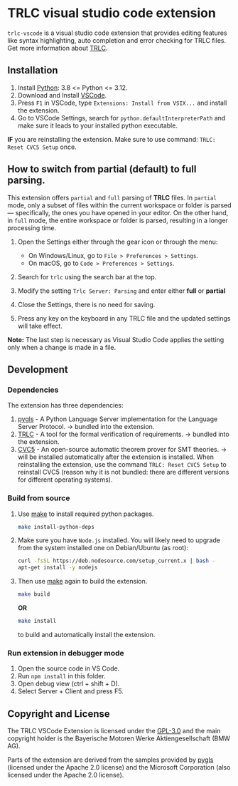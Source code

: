 # TRLC visual studio code extension

`trlc-vscode` is a visual studio code extension that provides editing
features like syntax highlighting, auto completion and error checking
for TRLC files. Get more information about
[TRLC](https://github.com/bmw-software-engineering/trlc/).

## Installation

1. Install [Python](https://www.python.org/downloads/): 3.8 <= Python <= 3.12.
2. Download and Install [VSCode](https://code.visualstudio.com/download).
3. Press `F1` in VSCode, type `Extensions: Install from VSIX...` and install the extension.
4. Go to VSCode Settings, search for `python.defaultInterpreterPath` and make sure it leads to your installed python executable.

**IF** you are reinstalling the extension. Make sure to use command: `TRLC: Reset CVC5 Setup` once.

## How to switch from partial (default) to full parsing.

This extension offers `partial` and `full` parsing of **TRLC** files.
In `partial` mode, only a subset of files within the current workspace or
folder is parsed — specifically, the ones you have opened in your editor. On
the other hand, in `full` mode, the entire workspace or folder is parsed,
resulting in a longer processing time.

1. Open the Settings either through the gear icon or through the menu:
   - On Windows/Linux, go to `File > Preferences > Settings`.
   - On macOS, go to `Code > Preferences > Settings`.

2. Search for `trlc` using the search bar at the top.

3. Modify the setting `Trlc Server: Parsing` and enter either **full** or
**partial**

1. Close the Settings, there is no need for saving.

2. Press any key on the keyboard in any TRLC file and the updated settings will
take effect.

**Note:** The last step is necessary as Visual Studio Code applies the setting only
when a change is made in a file.

## Development

### Dependencies

The extension has three dependencies:  
1. [pygls](https://pypi.org/project/pygls) - A Python Language Server implementation for the Language Server Protocol. -> bundled into the extension.
2. [TRLC](https://github.com/bmw-software-engineering/trlc) - A tool for the formal verification of requirements. -> bundled into the extension.
3. [CVC5](https://cvc5.github.io) - An open-source automatic theorem prover for SMT theories. -> will be installed automatically after the extension is installed. When reinstalling the extension, use the command `TRLC: Reset CVC5 Setup` to reinstall CVC5 (reason why it is not bundled: there are different versions for different operating systems).

### Build from source

1. Use [make](https://www.gnu.org/software/make/) to
   install required python packages.

   ```bash
   make install-python-deps
   ```

2. Make sure you have `Node.js` installed. You will likely need to
   upgrade from the system installed one on Debian/Ubuntu (as root):

   ```bash
   curl -fsSL https://deb.nodesource.com/setup_current.x | bash -
   apt-get install -y nodejs
   ```

3. Then use [make](https://www.gnu.org/software/make/) again to build the extension.

   ```bash
   make build
   ```
   **OR**
   ```bash
   make install
   ```
   to build and automatically install the extension.

### Run extension in debugger mode

1. Open the source code in VS Code.
2. Run `npm install` in this folder.
3. Open debug view (ctrl + shift + D).
4. Select Server + Client and press F5.


## Copyright and License

The TRLC VSCode Extension is licensed under the [GPL-3.0](LICENSE) and
the main copyright holder is the Bayerische Motoren Werke
Aktiengesellschaft (BMW AG).

Parts of the extension are derived from the samples provided by
[pygls](https://pypi.org/project/pygls) (licensed under the Apache 2.0
license) and the Microsoft Corporation (also licensed under the Apache
2.0 license).
